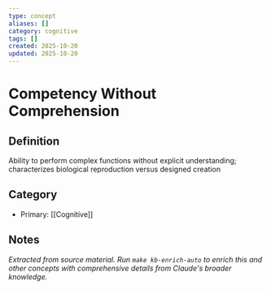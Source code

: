 ```yaml
---
type: concept
aliases: []
category: cognitive
tags: []
created: 2025-10-20
updated: 2025-10-20
---
```


# Competency Without Comprehension

## Definition

Ability to perform complex functions without explicit understanding; characterizes biological reproduction versus designed creation

## Category

- Primary: [[Cognitive]]

## Notes

*Extracted from source material. Run `make kb-enrich-auto` to enrich this and other concepts with comprehensive details from Claude's broader knowledge.*
